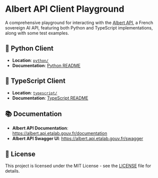 # Albert API Client Playground

A comprehensive playground for interacting with the [Albert API](https://albert.api.etalab.gouv.fr), a French sovereign AI API, featuring both Python and TypeScript implementations, along with some test examples.

## 🐍 Python Client
- **Location**: [`python/`](./python/)
- **Documentation**: [Python README](./python/README.md)

## 🔷 TypeScript Client
- **Location**: [`typescript/`](./typescript/)
- **Documentation**: [TypeScript README](./typescript/README.md)

## 📚 Documentation

- **Albert API Documentation**: https://albert.api.etalab.gouv.fr/documentation
- **Albert API Swagger UI**: https://albert.api.etalab.gouv.fr/swagger

## 📄 License

This project is licensed under the MIT License - see the [LICENSE](LICENSE) file for details.
